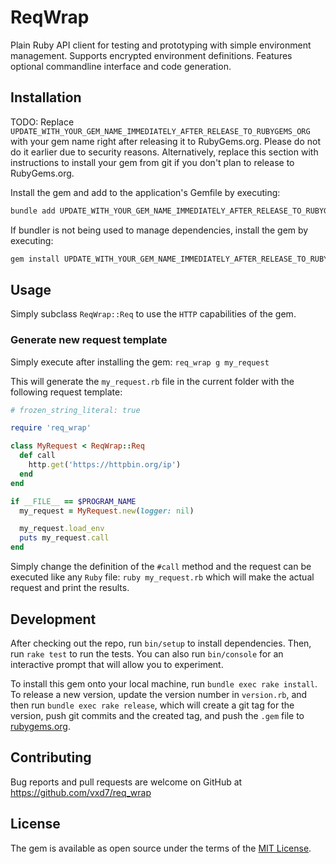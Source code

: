 # ReqWrap

Plain Ruby API client for testing and prototyping with simple environment
management. Supports encrypted environment definitions. Features optional
commandline interface and code generation.

## Installation

TODO: Replace
`UPDATE_WITH_YOUR_GEM_NAME_IMMEDIATELY_AFTER_RELEASE_TO_RUBYGEMS_ORG` with your
gem name right after releasing it to RubyGems.org. Please do not do it earlier
due to security reasons. Alternatively, replace this section with instructions
to install your gem from git if you don't plan to release to RubyGems.org.

Install the gem and add to the application's Gemfile by executing:

```bash
bundle add UPDATE_WITH_YOUR_GEM_NAME_IMMEDIATELY_AFTER_RELEASE_TO_RUBYGEMS_ORG
```

If bundler is not being used to manage dependencies, install the gem by executing:

```bash
gem install UPDATE_WITH_YOUR_GEM_NAME_IMMEDIATELY_AFTER_RELEASE_TO_RUBYGEMS_ORG
```

## Usage

Simply subclass `ReqWrap::Req` to use the `HTTP` capabilities of the gem.

### Generate new request template

Simply execute after installing the gem: `req_wrap g my_request`

This will generate the `my_request.rb` file in the current folder with the
following request template:

```ruby
# frozen_string_literal: true

require 'req_wrap'

class MyRequest < ReqWrap::Req
  def call
    http.get('https://httpbin.org/ip')
  end
end

if __FILE__ == $PROGRAM_NAME
  my_request = MyRequest.new(logger: nil)

  my_request.load_env
  puts my_request.call
end
```

Simply change the definition of the `#call` method and the request can be
executed like any `Ruby` file: `ruby my_request.rb` which will make the actual
request and print the results.

## Development

After checking out the repo, run `bin/setup` to install dependencies. Then, run
`rake test` to run the tests. You can also run `bin/console` for an interactive
prompt that will allow you to experiment.

To install this gem onto your local machine, run `bundle exec rake install`. To
release a new version, update the version number in `version.rb`, and then run
`bundle exec rake release`, which will create a git tag for the version, push
git commits and the created tag, and push the `.gem` file to
[rubygems.org](https://rubygems.org).

## Contributing

Bug reports and pull requests are welcome on GitHub at https://github.com/vxd7/req_wrap

## License

The gem is available as open source under the terms of the [MIT License](https://opensource.org/licenses/MIT).
